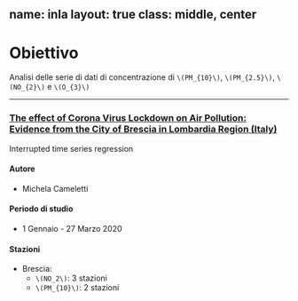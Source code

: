 name: inla
layout: true
class: middle, center
---
# Obiettivo

Analisi  delle  serie  di  dati  di  concentrazione  di  `\(PM_{10}\)`,  `\(PM_{2.5}\)`,  `\(NO_{2}\)`  e  `\(O_{3}\)`

---
### [The effect of Corona Virus Lockdown on Air Pollution: Evidence from the City of Brescia in Lombardia Region (Italy)](https://www.sciencedirect.com/science/article/pii/S1352231020305288)

Interrupted time series regression

#### Autore

- Michela Cameletti

#### Periodo di studio 

- 1 Gennaio - 27 Marzo 2020

#### Stazioni

- Brescia:
  - `\(NO_2\)`: 3 stazioni
  - `\(PM_{10}\)`: 2 stazioni



